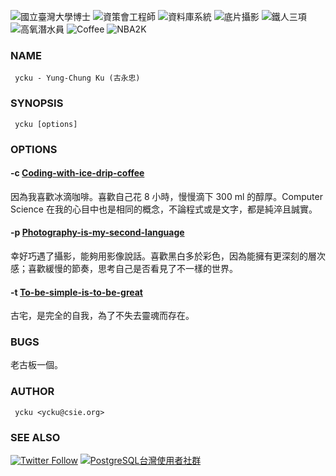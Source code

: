 ![國立臺灣大學博士](https://img.shields.io/badge/Ph.D.-National%20Taiwan%20University-blue.svg)
![資策會工程師](https://img.shields.io/badge/Engineer-III-blue.svg)
![資料庫系統](https://img.shields.io/badge/Distributed-Database-orange.svg)
![底片攝影](https://img.shields.io/badge/Film-Love-red.svg)
![鐵人三項](https://img.shields.io/badge/Triathlon-Enjoy-brightgreen.svg)
![高氧潛水員](https://img.shields.io/badge/Enriched%20Air-Scuba-yellow.svg)
![Coffee](https://img.shields.io/badge/手沖咖啡-心情-brightgreen.svg)
![NBA2K](https://img.shields.io/badge/Point%20Guard-NBA2K-red.svg)

### NAME
     ycku - Yung-Chung Ku (古永忠)

### SYNOPSIS
     ycku [options]

### OPTIONS
#### -c [Coding-with-ice-drip-coffee](https://github.com/ycku/) 
因為我喜歡冰滴咖啡。喜歡自己花 8 小時，慢慢滴下 300 ml 的醇厚。Computer Science 在我的心目中也是相同的概念，不論程式或是文字，都是純淬且誠實。
#### -p [Photography-is-my-second-language](https://www.flickr.com/people/pipergu/)
幸好巧遇了攝影，能夠用影像說話。喜歡黑白多於彩色，因為能擁有更深刻的層次感；喜歡緩慢的節奏，思考自己是否看見了不一樣的世界。
#### -t [To-be-simple-is-to-be-great](http://pipergu.blogspot.tw/)
古宅，是完全的自我，為了不失去靈魂而存在。


### BUGS
老古板一個。

### AUTHOR
     ycku <ycku@csie.org>

### SEE ALSO
[![Twitter Follow](https://img.shields.io/twitter/follow/pipergu.svg?style=social&label=Follow)](https://twitter.com/pipergu)
[![PostgreSQL台灣使用者社群](https://img.shields.io/badge/pgsql--tw-GitHub-blue.svg)](https://github.com/pgsql-tw)
